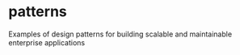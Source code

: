 # patterns
Examples of design patterns for building scalable and maintainable enterprise applications
